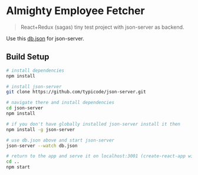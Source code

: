 # Almighty Employee Fetcher

> React+Redux (sagas) tiny test project with json-server as backend.

Use this [db.json](https://drive.google.com/file/d/1_x1JVQ5TJ61XM3DnssmhMHeNOJ9mLumk/view?usp=sharing) for json-server.

## Build Setup

``` bash
# install dependencies
npm install

# install json-server
git clone https://github.com/typicode/json-server.git

# navigate there and install dependencies
cd json-server
npm install

# if you don't have globally installed json-server install it then
npm install -g json-server

# use db.json above and start json-server
json-server --watch db.json

# return to the app and serve it on localhost:3001 (create-react-app will ask you about it, don't be scared of it)
cd ..
npm start
```